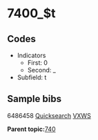 # 7400\_$t

## Codes

-   Indicators
    -   First: 0
    -   Second: \_
-   Subfield: t

## Sample bibs

6486458 [Quicksearch](https://search.library.yale.edu/catalog/6486458) [VXWS](http://prodorbis.library.yale.edu:7014/vxws/GetHoldingsService?bibId=6486458)

**Parent topic:**[740](../../tags/740/740.md)


